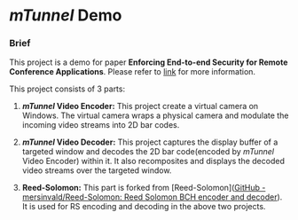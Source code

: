# *mTunnel* Demo

### Brief

This project is a demo for paper **Enforcing End-to-end Security for Remote Conference Applications**. Please refer to [link]() for more information.

This project consists of 3 parts:

1. ***mTunnel* Video Encoder:** This project create a virtual camera on Windows. The virtual camera wraps a physical camera and modulate the incoming video streams into 2D bar codes.

2. ***mTunnel* Video Decoder:** This project captures the display buffer of a targeted window and decodes the 2D bar code(encoded by *mTunnel* Video Encoder) within it. It also recomposites and displays the decoded video streams over the targeted window.

3. **Reed-Solomon:** This part is forked from [Reed-Solomon]([GitHub - mersinvald/Reed-Solomon: Reed Solomon BCH encoder and decoder](https://github.com/mersinvald/Reed-Solomon)). It is used for RS encoding and decoding in the above two projects.
